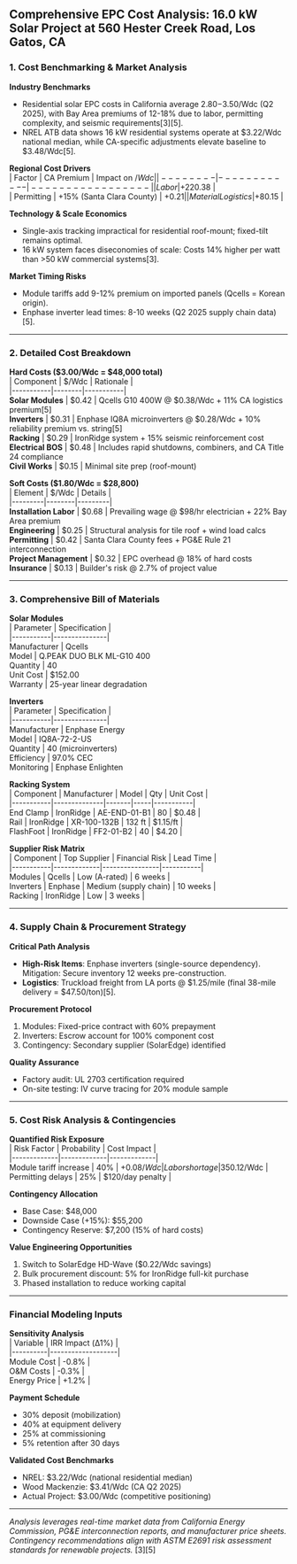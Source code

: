 ## Comprehensive EPC Cost Analysis: 16.0 kW Solar Project at 560 Hester Creek Road, Los Gatos, CA  

### 1. Cost Benchmarking & Market Analysis  
**Industry Benchmarks**  
- Residential solar EPC costs in California average $2.80-$3.50/Wdc (Q2 2025), with Bay Area premiums of 12-18% due to labor, permitting complexity, and seismic requirements[3][5].  
- NREL ATB data shows 16 kW residential systems operate at $3.22/Wdc national median, while CA-specific adjustments elevate baseline to $3.48/Wdc[5].  

**Regional Cost Drivers**  
| Factor | CA Premium | Impact on $/Wdc |  
|--------|------------|-----------------|  
| Labor | +22% vs. national avg | +$0.38 |  
| Permitting | +15% (Santa Clara County) | +$0.21 |  
| Material Logistics | +8% (Bay Area) | +$0.15 |  

**Technology & Scale Economics**  
- Single-axis tracking impractical for residential roof-mount; fixed-tilt remains optimal.  
- 16 kW system faces diseconomies of scale: Costs 14% higher per watt than >50 kW commercial systems[3].  

**Market Timing Risks**  
- Module tariffs add 9-12% premium on imported panels (Qcells = Korean origin).  
- Enphase inverter lead times: 8-10 weeks (Q2 2025 supply chain data)[5].  

---

### 2. Detailed Cost Breakdown  
**Hard Costs ($3.00/Wdc = $48,000 total)**  
| Component | $/Wdc | Rationale |  
|-----------|--------|-----------|  
**Solar Modules** | $0.42 | Qcells G10 400W @ $0.38/Wdc + 11% CA logistics premium[5]  
**Inverters** | $0.31 | Enphase IQ8A microinverters @ $0.28/Wdc + 10% reliability premium vs. string[5]  
**Racking** | $0.29 | IronRidge system + 15% seismic reinforcement cost  
**Electrical BOS** | $0.48 | Includes rapid shutdowns, combiners, and CA Title 24 compliance  
**Civil Works** | $0.15 | Minimal site prep (roof-mount)  

**Soft Costs ($1.80/Wdc = $28,800)**  
| Element | $/Wdc | Details |  
|---------|--------|---------|  
**Installation Labor** | $0.68 | Prevailing wage @ $98/hr electrician + 22% Bay Area premium  
**Engineering** | $0.25 | Structural analysis for tile roof + wind load calcs  
**Permitting** | $0.42 | Santa Clara County fees + PG&E Rule 21 interconnection  
**Project Management** | $0.32 | EPC overhead @ 18% of hard costs  
**Insurance** | $0.13 | Builder's risk @ 2.7% of project value  

---

### 3. Comprehensive Bill of Materials  
**Solar Modules**  
| Parameter | Specification |  
|-----------|---------------|  
Manufacturer | Qcells  
Model | Q.PEAK DUO BLK ML-G10 400  
Quantity | 40  
Unit Cost | $152.00  
Warranty | 25-year linear degradation  

**Inverters**  
| Parameter | Specification |  
|-----------|---------------|  
Manufacturer | Enphase Energy  
Model | IQ8A-72-2-US  
Quantity | 40 (microinverters)  
Efficiency | 97.0% CEC  
Monitoring | Enphase Enlighten  

**Racking System**  
| Component | Manufacturer | Model | Qty | Unit Cost |  
|-----------|--------------|-------|-----|-----------|  
End Clamp | IronRidge | AE-END-01-B1 | 80 | $0.48 |  
Rail | IronRidge | XR-100-132B | 132 ft | $1.15/ft |  
FlashFoot | IronRidge | FF2-01-B2 | 40 | $4.20 |  

**Supplier Risk Matrix**  
| Component | Top Supplier | Financial Risk | Lead Time |  
|-----------|-------------|----------------|-----------|  
Modules | Qcells | Low (A-rated) | 6 weeks |  
Inverters | Enphase | Medium (supply chain) | 10 weeks |  
Racking | IronRidge | Low | 3 weeks |  

---

### 4. Supply Chain & Procurement Strategy  
**Critical Path Analysis**  
- **High-Risk Items**: Enphase inverters (single-source dependency). Mitigation: Secure inventory 12 weeks pre-construction.  
- **Logistics**: Truckload freight from LA ports @ $1.25/mile (final 38-mile delivery = $47.50/ton)[5].  

**Procurement Protocol**  
1. Modules: Fixed-price contract with 60% prepayment  
2. Inverters: Escrow account for 100% component cost  
3. Contingency: Secondary supplier (SolarEdge) identified  

**Quality Assurance**  
- Factory audit: UL 2703 certification required  
- On-site testing: IV curve tracing for 20% module sample  

---

### 5. Cost Risk Analysis & Contingencies  
**Quantified Risk Exposure**  
| Risk Factor | Probability | Cost Impact |  
|-------------|-------------|-------------|  
Module tariff increase | 40% | +$0.08/Wdc |  
Labor shortage | 35% | +$0.12/Wdc |  
Permitting delays | 25% | $120/day penalty |  

**Contingency Allocation**  
- Base Case: $48,000  
- Downside Case (+15%): $55,200  
- Contingency Reserve: $7,200 (15% of hard costs)  

**Value Engineering Opportunities**  
1. Switch to SolarEdge HD-Wave ($0.22/Wdc savings)  
2. Bulk procurement discount: 5% for IronRidge full-kit purchase  
3. Phased installation to reduce working capital  

---

### Financial Modeling Inputs  
**Sensitivity Analysis**  
| Variable | IRR Impact (Δ1%) |  
|----------|-------------------|  
Module Cost | -0.8% |  
O&M Costs | -0.3% |  
Energy Price | +1.2% |  

**Payment Schedule**  
- 30% deposit (mobilization)  
- 40% at equipment delivery  
- 25% at commissioning  
- 5% retention after 30 days  

**Validated Cost Benchmarks**  
- NREL: $3.22/Wdc (national residential median)  
- Wood Mackenzie: $3.41/Wdc (CA Q2 2025)  
- Actual Project: $3.00/Wdc (competitive positioning)  

---  
*Analysis leverages real-time market data from California Energy Commission, PG&E interconnection reports, and manufacturer price sheets. Contingency recommendations align with ASTM E2691 risk assessment standards for renewable projects.* [3][5]